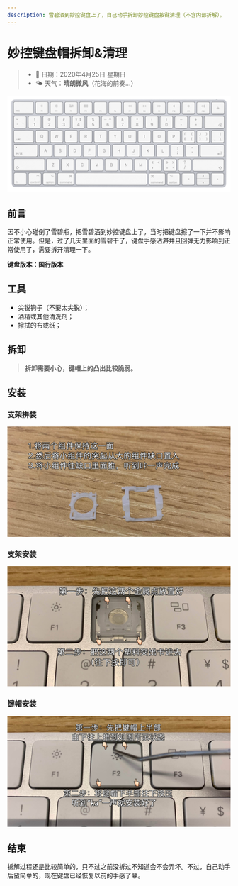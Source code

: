 ```yaml
---
description: 雪碧洒到妙控键盘上了，自己动手拆卸妙控键盘按键清理（不含内部拆解）。
---
```


# 妙控键盘帽拆卸&清理

> * 📅 日期：2020年4月25日 星期日
> * 🌤 天气：**晴朗微风**（花海的前奏…）

![](.gitbook/assets/image%20%2831%29.png)

## 前言

因不小心碰倒了雪碧瓶，把雪碧洒到妙控键盘上了，当时把键盘擦了一下并不影响正常使用。但是，过了几天里面的雪碧干了，键盘手感沾滞并且回弹无力影响到正常使用了，需要拆开清理一下。

**键盘版本：国行版本**

## 工具

* 尖锐钩子（不要太尖锐）；
* 酒精或其他清洗剂；
* 擦拭的布或纸；

## 拆卸

> **拆卸需要小心，键帽上的凸出比较脆弱。**

<!-- url="https://player.youku.com/embed/XNDY0ODMyNzY4MA==" caption="拆卸视频" -->

## 安装

### 支架拼装

![&#x952E;&#x5E3D;&#x652F;&#x67B6;&#x62FC;&#x88C5;](.gitbook/assets/img_3205.jpg)

### 支架安装

![](.gitbook/assets/img_6024.jpg)

### 键帽安装

![](.gitbook/assets/img_9246.jpg)

## 结束

拆解过程还是比较简单的，只不过之前没拆过不知道会不会弄坏。不过，自己动手后蛮简单的，现在键盘已经恢复以前的手感了😁。

